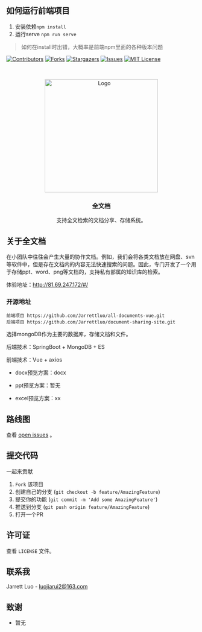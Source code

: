 ## 如何运行前端项目
1. 安装依赖``npm install``
2. 运行serve ``npm run serve``
> 如何在install时出错，大概率是前端npm里面的各种版本问题

<!--
*** Thanks for checking out the Best-README-Template. If you have a suggestion
*** that would make this better, please fork the repo and create a pull request
*** or simply open an issue with the tag "enhancement".
*** Thanks again! Now go create something AMAZING! :D
-->



<!-- PROJECT SHIELDS -->
<!--
*** I'm using markdown "reference style" links for readability.
*** Reference links are enclosed in brackets [ ] instead of parentheses ( ).
*** See the bottom of this document for the declaration of the reference variables
*** for contributors-url, forks-url, etc. This is an optional, concise syntax you may use.
*** https://www.markdownguide.org/basic-syntax/#reference-style-links
-->
[![Contributors][contributors-shield]][contributors-url]
[![Forks][forks-shield]][forks-url]
[![Stargazers][stars-shield]][stars-url]
[![Issues][issues-shield]][issues-url]
[![MIT License][license-shield]][license-url]
<!--[![LinkedIn][linkedin-shield]][linkedin-url]-->


<!-- PROJECT LOGO -->
<br />
<p align="center">
  <a href="https://github.com/Jarrettluo/document-sharing-site">
    <img src="https://github.com/Jarrettluo/document-sharing-site/blob/main/images/banner.png" alt="Logo" width="300" height="300">
  </a>

<h3 align="center">全文档</h3>

  <p align="center">
    支持全文检索的文档分享、存储系统。
    <br />
  </p>
</p>





<!-- ABOUT THE PROJECT -->

## 关于全文档

在小团队中往往会产生大量的协作文档。例如，我们会将各类文档放在网盘、svn等软件中，但是存在文档内的内容无法快速搜索的问题。因此，专门开发了一个用于存储ppt、word、png等文档的，支持私有部属的知识库的检索。


<p>体验地址：<a href="http://81.69.247.172/#/">http://81.69.247.172/#/</a></p>

### 开源地址

```
前端项目 https://github.com/Jarrettluo/all-documents-vue.git
后端项目 https://github.com/Jarrettluo/document-sharing-site.git
```

选择mongoDB作为主要的数据库，存储文档和文件。

后端技术：SpringBoot + MongoDB + ES

前端技术：Vue + axios

- docx预览方案：docx

- ppt预览方案：暂无

- excel预览方案：xx

<!-- ROADMAP -->

## 路线图

查看 [open issues](https://github.com/othneildrew/Best-README-Template/issues) 。



<!-- CONTRIBUTING -->

## 提交代码

一起来贡献

1. `Fork` 该项目
2. 创建自己的分支 (`git checkout -b feature/AmazingFeature`)
3. 提交你的功能 (`git commit -m 'Add some AmazingFeature'`)
4. 推送到分支 (`git push origin feature/AmazingFeature`)
5. 打开一个PR

<!-- LICENSE -->

## 许可证

查看 `LICENSE` 文件。



<!-- CONTACT -->

## 联系我

Jarrett Luo - luojiarui2@163.com


<!-- ACKNOWLEDGEMENTS -->

## 致谢

- 暂无

<!-- MARKDOWN LINKS & IMAGES -->
<!-- https://www.markdownguide.org/basic-syntax/#reference-style-links -->

[contributors-shield]: https://img.shields.io/github/contributors/Jarrettluo/document-sharing-site.svg?style=for-the-badge

[contributors-url]: https://github.com/Jarrettluo/document-sharing-site/graphs/contributors

[forks-shield]: https://img.shields.io/github/forks/Jarrettluo/document-sharing-site.svg?style=for-the-badge

[forks-url]: https://github.com/Jarrettluo/document-sharing-site/network/members

[stars-shield]: https://img.shields.io/github/stars/Jarrettluo/document-sharing-site.svg?style=for-the-badge

[stars-url]: https://github.com/Jarrettluo/document-sharing-site/stargazers

[issues-shield]: https://img.shields.io/github/issues/Jarrettluo/document-sharing-site.svg?style=for-the-badge

[issues-url]: https://github.com/Jarrettluo/document-sharing-site/issues

[license-shield]: https://img.shields.io/github/license/Jarrettluo/document-sharing-site.svg?style=for-the-badge

[license-url]: https://github.com/Jarrettluo/document-sharing-site/blob/master/LICENSE.txt

[linkedin-shield]: https://img.shields.io/badge/-LinkedIn-black.svg?style=for-the-badge&logo=linkedin&colorB=555

[linkedin-url]: https://linkedin.com/in/othneildrew

[product-screenshot]: images/screenshot.png